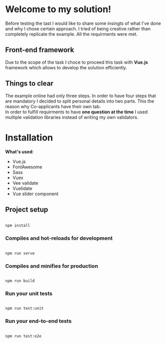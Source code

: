 # Welcome to my solution!

Before testing the tast I would like to share some insingts of what I've done and why I chose certain approach.
I tried of being creative rather than completely replicate the example. All the requirments were met.

## Front-end framework

Due to the scope of the task I choce to proceed this task with **Vue.js** framework which allows to develop the solution efficiently.

## Things to clear

The example online had only three steps. In order to have four steps that are mandatory I decided to split personal details into two parts. This the reason why Co-applicants have their own tab.  
In order to fulfill requirments to have **one question at the time** I used multiple validation libraries instead of writing my own validators.

# Installation

**What's used**:

- Vue.js
- FontAwesome
- Sass
- Vuex
- Vee validate
- Vuelidate
- Vue slider component

## Project setup

```

npm install

```

### Compiles and hot-reloads for development

```

npm run serve

```

### Compiles and minifies for production

```

npm run build

```

### Run your unit tests

```

npm run test:unit

```

### Run your end-to-end tests

```

npm run test:e2e

```

